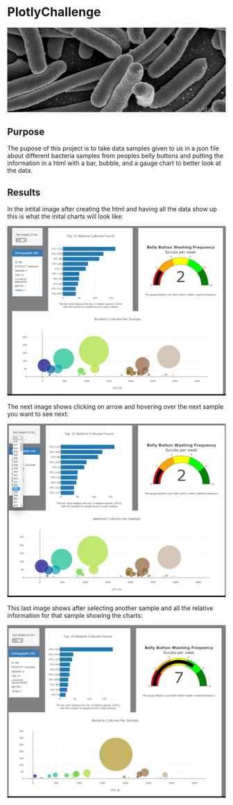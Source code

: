 # PlotlyChallenge
![image](./images/EscherichiaColi_NIAID.jpg)

## Purpose

The pupose of this project is to take data samples given to us in a json file about different bacteria samples from peoples belly buttons and putting the information in a html with a bar, bubble, and a gauge chart to better look at the data.

## Results

In the intital image after creating the html and having all the data show up this is what the inital charts will look like:

![image](./images/initaldata.png)

The next image shows clicking on arrow and hovering over the next sample you want to see next:

![image](https://github.com/CodyMorin25/PlotlyChallenge/blob/main/images/dropdownworking.png)

This last image shows after selecting another sample and all the relative information for that sample showing the charts:

![image](./images/newdata.png)
